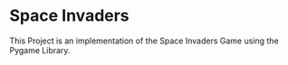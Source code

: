 # Space Invaders

This Project is an implementation of the Space Invaders Game using the Pygame Library.
